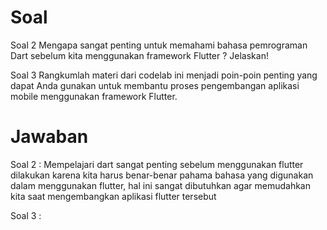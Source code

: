 
# Soal

Soal 2
Mengapa sangat penting untuk memahami bahasa pemrograman Dart sebelum kita menggunakan framework Flutter ? Jelaskan!

Soal 3
Rangkumlah materi dari codelab ini menjadi poin-poin penting yang dapat Anda gunakan untuk membantu proses pengembangan aplikasi mobile menggunakan framework Flutter.

# Jawaban
Soal 2 : Mempelajari dart sangat penting sebelum menggunakan flutter dilakukan karena kita harus benar-benar pahama bahasa yang digunakan dalam menggunakan flutter, hal ini sangat dibutuhkan agar memudahkan kita saat mengembangkan aplikasi flutter tersebut

Soal 3 : 


